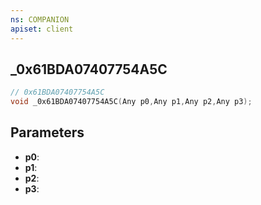 ```yaml
---
ns: COMPANION
apiset: client
---
```

## _0x61BDA07407754A5C

```c
// 0x61BDA07407754A5C
void _0x61BDA07407754A5C(Any p0,Any p1,Any p2,Any p3);
```


## Parameters
* **p0**:
* **p1**:
* **p2**:
* **p3**: